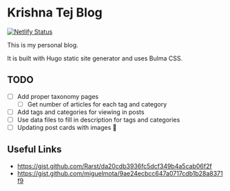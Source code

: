 # Krishna Tej Blog
[![Netlify Status](https://api.netlify.com/api/v1/badges/2b203421-a58a-492d-90bb-184e2d8036b2/deploy-status)](https://app.netlify.com/sites/chkrishnatej/deploys)

This is my personal blog.

It is built with Hugo static site generator and uses Bulma CSS.

## TODO
- [ ] Add proper taxonomy pages
    - [ ] Get number of articles for each tag and category
- [ ] Add tags and categories for viewing in posts
- [ ] Use data files to fill in description for tags and categories
- [ ] Updating post cards with images :rocket:

## Useful Links
* https://gist.github.com/Rarst/da20cdb3936fc5dcf349b4a5cab06f2f
* https://gist.github.com/miguelmota/9ae24ecbcc647a0717cdb1b28a8371f9
